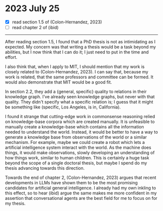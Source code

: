 # 2023 July 25

- [x] read section 1.5 of (Colon-Hernandez, 2023)
- [ ] read chapter 2 of (ibid)

---

After reading section 1.5, I found that a PhD thesis is not as intimidating as I expected.
My concern was that writing a thesis would be a task beyond my abilities, but I now think that I can do it; I just need to put in the time and effort.

I also think that, when I apply to MIT, I should mention that my work is closely related to (Colon-Hernandez, 2023).
I can say that, because my work is related, that the same professors and committee can be formed.
It would also demonstrate that MIT would be a good fit.

In section 2.2, they add a {general, specific} quality to relations in their knowledge graph.
I've already seen knowledge graphs, but never with that quality.
They didn't specify what a specific relation is; I guess that it might be something like (specific, Los Angeles, is in, California).

I found it strange that cutting-edge work in commonsense reasoning relied on knowledge-base corpora which are created manually.
It is unfeasible to manually create a knowledge-base which contains all the information needed to understand the world.
Instead, it would be better to have a way to generate a knowledge base from observations of the world or a similar mechanism.
For example, maybe we could create a robot which lets a artificial intelligence system interact with the world.
As the machine does things, it would make observations, slowly developing an understanding of how things work, similar to human children.
This is certainly a huge task beyond the scope of a single doctoral thesis, but maybe I spend do my thesis advancing towards this direction.

Towards the end of chapter 2, (Colon-Hernandez, 2023) argues that recent developments in LLMs have shown them to be the most promising candidates for artificial general intelligence.
I already had my own inkling to this effect, so to hear (ibid) argue the same makes me more confident in my assertion that conversational agents are the best field for me to focus on for my thesis.

